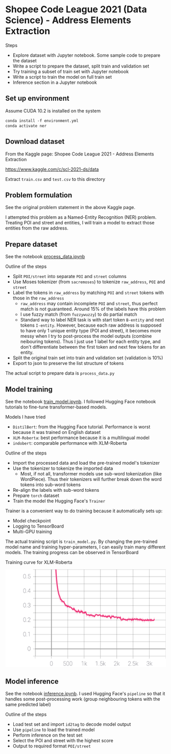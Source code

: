 # Shopee Code League 2021 (Data Science) - Address Elements Extraction

Steps
- Explore dataset with Jupyter notebook. Some sample code to prepare the dataset
- Write a script to prepare the dataset, split train and validation set
- Try training a subset of train set with Jupyter notebook
- Write a script to train the model on full train set
- Inference section in a Jupyter notebook

## Set up environment

Assume CUDA 10.2 is installed on the system

```
conda install -f environment.yml
conda activate ner
```

## Download dataset

From the Kaggle page: Shopee Code League 2021 - Address Elements Extraction

https://www.kaggle.com/c/scl-2021-ds/data

Extract `train.csv` and `test.csv` to this directory

## Problem formulation

See the original problem statement in the above Kaggle page.

I attempted this problem as a Named-Entity Recognition (NER) problem. Treating POI and street and entities, I will train a model to extract those entities from the raw address.

## Prepare dataset

See the notebook [process_data.ipynb](process_data.ipynb)

Outline of the steps
- Split `POI/street` into separate `POI` and `street` columns
- Use Moses tokenizer (from `sacremoses`) to tokenize `raw_address`, `POI` and `street`
- Label the tokens in `raw_address` by matching `POI` and `street` tokens with those in the `raw_address`
    - `raw_address` may contain incomplete `POI` and `street`, thus perfect match is not guaranteed. Around 15% of the labels have this problem
    - I use fuzzy match (from `fuzzywuzzy`) to do partial match
    - Standard way to label NER task is with start token `B-entity` and next tokens `I-entity`. However, because each raw address is supposed to have only 1 unique entity type (POI and street), it becomes more messy when I try to post-process the model outputs (combine neibouring tokens). Thus I just use 1 label for each entity type, and don't differentiate between the first token and next few tokens for an entity.
- Split the original train set into train and validation set (validation is 10%)
- Export to json to preserve the list structure of tokens

The actual script to prepare data is `process_data.py`

## Model training

See the notebook [train_model.ipynb](train_model.ipynb). I followed Hugging Face notebook tutorials to fine-tune transformer-based models.

Models I have tried
- `DistilBert`: from the Hugging Face tutorial. Performance is worst because it was trained on English dataset
- `XLM-Roberta`: best performance because it is a multilingual model
- `indobert`: comparable performance with XLM-Roberta

Outline of the steps
- Import the processed data and load the pre-trained model's tokenizer
- Use the tokenizer to tokenize the imported data
    - Most, if not all, transformer models use sub-word tokenization (like WordPiece). Thus their tokenizers will further break down the word tokens into sub-word tokens
- Re-align the labels with sub-word tokens
- Prepare `torch` dataset
- Train the model the Hugging Face's `Trainer`

Trainer is a convenient way to do training because it automatically sets up:
- Model checkpoint
- Logging to TensorBoard
- Multi-GPU training

The actual training script is `train_model.py`. By changing the pre-trained model name and training hyper-parameters, I can easily train many different models. The training progress can be observed in TensorBoard

Training curve for XLM-Roberta

![XLM-Roberta training curve](train_loss.svg)

## Model inference

See the notebook [inference.ipynb](inference.ipynb). I used Hugging Face's `pipeline` so that it handles some post-processing work (group neighbouring tokens with the same predicted label)

Outline of the steps
- Load test set and import `id2tag` to decode model output
- Use `pipeline` to load the trained model
- Perform inference on the test set
- Select the POI and street with the highest score
- Output to required format `POI/street`